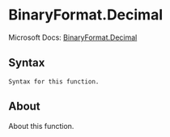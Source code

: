 ---
---

# BinaryFormat.Decimal

Microsoft Docs: [BinaryFormat.Decimal](https://docs.microsoft.com/en-us/powerquery-m/binaryformat-decimal)

## Syntax

```powerquery-m
Syntax for this function.
```

## About

About this function.

